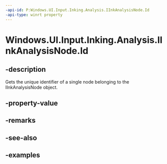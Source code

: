 ```yaml
---
-api-id: P:Windows.UI.Input.Inking.Analysis.IInkAnalysisNode.Id
-api-type: winrt property
---
```


<!-- Property syntax.
public uint Id { get; }
-->

# Windows.UI.Input.Inking.Analysis.IInkAnalysisNode.Id

## -description

Gets the unique identifier of a single node belonging to the IInkAnalysisNode object.

## -property-value

## -remarks

## -see-also

## -examples

